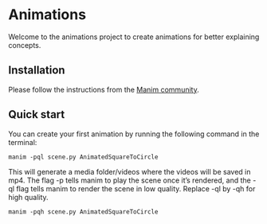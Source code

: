 # Animations

Welcome to the animations project to create animations for better explaining concepts. 

## Installation
Please follow the instructions from the [Manim community](https://docs.manim.community/en/stable/installation.html).

## Quick start
You can create your first animation by running the following command in the terminal:

```
manim -pql scene.py AnimatedSquareToCircle
```

This will generate a media folder/videos where the videos will be saved in mp4. The flag -p tells manim to play the scene once it’s rendered, and the -ql flag tells manim to render the scene in low quality. Replace -ql by -qh for high quality.

```
manim -pqh scene.py AnimatedSquareToCircle
```
